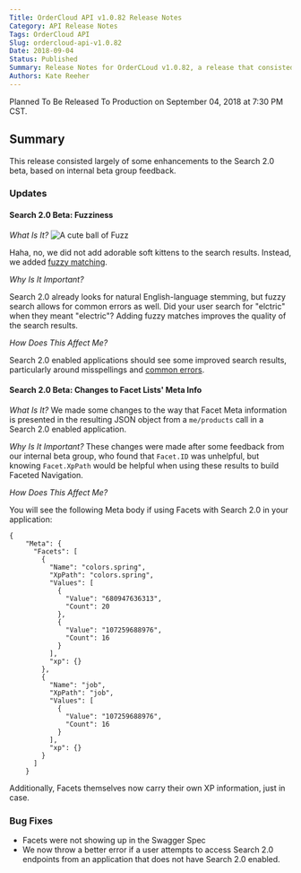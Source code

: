 ```yaml
---
Title: OrderCloud API v1.0.82 Release Notes
Category: API Release Notes
Tags: OrderCloud API
Slug: ordercloud-api-v1.0.82
Date: 2018-09-04
Status: Published
Summary: Release Notes for OrderCLoud v1.0.82, a release that consisted largely of some enhancements to the Search 2.0 beta based on internal beta group feedback.
Authors: Kate Reeher
---
```

Planned To Be Released To Production on September 04, 2018 at 7:30 PM CST.

## Summary

This release consisted largely of some enhancements to the Search 2.0 beta, based on internal beta group feedback. 

### Updates

#### Search 2.0 Beta: Fuzziness

*What Is It?* 
![A cute ball of Fuzz](https://media.giphy.com/media/XHHqlsBaWptMk/giphy.gif)

Haha, no, we did not add adorable soft kittens to the search results. Instead, we added [fuzzy matching](https://www.elastic.co/guide/en/elasticsearch/guide/current/fuzziness.html).  
    
*Why Is It Important?*

Search 2.0 already looks for natural English-language stemming, but fuzzy search allows for common errors as well. Did your user search for "elctric" when they meant "electric"? Adding fuzzy matches improves the quality of the search results.

*How Does This Affect Me?* 

Search 2.0 enabled applications should see some improved search results, particularly around misspellings and [common errors](https://www.livescience.com/18392-reading-jumbled-words.html).

#### Search 2.0 Beta: Changes to Facet Lists' Meta Info

*What Is It?* 
We made some changes to the way that Facet Meta information is presented in the resulting JSON object from a `me/products` call in a Search 2.0 enabled application.
    
*Why Is It Important?* 
These changes were made after some feedback from our internal beta group, who found that `Facet.ID` was unhelpful, but knowing `Facet.XpPath` would be helpful when using these results to build Faceted Navigation.

*How Does This Affect Me?* 

You will see the following Meta body if using Facets with Search 2.0 in your application:

```
{
    "Meta": {
      "Facets": [
        {
          "Name": "colors.spring",
          "XpPath": "colors.spring",
          "Values": [
            {
              "Value": "680947636313",
              "Count": 20
            },
            {
              "Value": "107259688976",
              "Count": 16
            }
          ],
          "xp": {}
        },
        {
          "Name": "job",
          "XpPath": "job",
          "Values": [
            {
              "Value": "107259688976",
              "Count": 16
            }
          ],
          "xp": {}
        }
      ]
    }
```

Additionally, Facets themselves now carry their own XP information, just in case.

### Bug Fixes

- Facets were not showing up in the Swagger Spec
- We now throw a better error if a user attempts to access Search 2.0 endpoints from an application that does not have Search 2.0 enabled.




